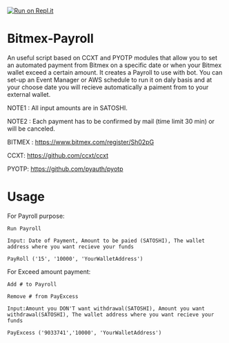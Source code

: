 [![Run on Repl.it](https://repl.it/badge/github/Dan-74/Bitmex-Payroll)](https://repl.it/github/Dan-74/Bitmex-Payroll)
# Bitmex-Payroll

An useful script based on CCXT and PYOTP modules that allow you to set an automated payment from Bitmex on a specific date or when your Bitmex wallet exceed a certain amount.
It creates a Payroll to use with bot. 
You can set-up an Event Manager or AWS schedule to run it on daly basis and at your choose date you will recieve automatically a paiment from to your external wallet.

NOTE1 : All input amounts are in SATOSHI.

NOTE2 : Each payment has to be confirmed by mail (time limit 30 min) or will be canceled.

BITMEX : https://www.bitmex.com/register/Sh02pG

CCXT: https://github.com/ccxt/ccxt

PYOTP: https://github.com/pyauth/pyotp



# Usage

For Payroll purpose:
  
    Run Payroll
  
    Input: Date of Payment, Amount to be paied (SATOSHI), The wallet address where you want recieve your funds
    
    PayRoll ('15', '10000', 'YourWalletAddress')
  
  
For Exceed amount payment:
 
    Add # to Payroll
  
    Remove # from PayExcess
  
    Input:Amount you DON'T want withdrawal(SATOSHI), Amount you want withdrawal(SATOSHI), The wallet address where you want recieve your funds
    
    PayExcess ('9033741','10000', 'YourWalletAddress')
